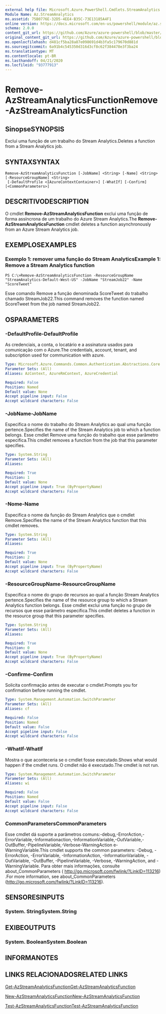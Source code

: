```yaml
---
external help file: Microsoft.Azure.PowerShell.Cmdlets.StreamAnalytics.dll-Help.xml
Module Name: Az.StreamAnalytics
ms.assetid: 75B0776E-32D5-4EE4-B35C-73E13185A4F1
online version: https://docs.microsoft.com/en-us/powershell/module/az.streamanalytics/remove-azstreamanalyticsfunction
schema: 2.0.0
content_git_url: https://github.com/Azure/azure-powershell/blob/master/src/StreamAnalytics/StreamAnalytics/help/Remove-AzStreamAnalyticsFunction.md
original_content_git_url: https://github.com/Azure/azure-powershell/blob/master/src/StreamAnalytics/StreamAnalytics/help/Remove-AzStreamAnalyticsFunction.md
ms.openlocfilehash: d481cf5ba28a87e098691d4b3fa5c179670d881d
ms.sourcegitcommit: 6a91b4c545350d316d3cf8c62f384478e3f3ba24
ms.translationtype: MT
ms.contentlocale: pt-BR
ms.lasthandoff: 04/21/2020
ms.locfileid: "93777913"
---
```

# <span data-ttu-id="132aa-101">Remove-AzStreamAnalyticsFunction</span><span class="sxs-lookup"><span data-stu-id="132aa-101">Remove-AzStreamAnalyticsFunction</span></span>

## <span data-ttu-id="132aa-102">Sinopse</span><span class="sxs-lookup"><span data-stu-id="132aa-102">SYNOPSIS</span></span>
<span data-ttu-id="132aa-103">Exclui uma função de um trabalho do Stream Analytics.</span><span class="sxs-lookup"><span data-stu-id="132aa-103">Deletes a function from a Stream Analytics job.</span></span>

## <span data-ttu-id="132aa-104">SYNTAX</span><span class="sxs-lookup"><span data-stu-id="132aa-104">SYNTAX</span></span>

```
Remove-AzStreamAnalyticsFunction [-JobName] <String> [-Name] <String> [-ResourceGroupName] <String>
 [-DefaultProfile <IAzureContextContainer>] [-WhatIf] [-Confirm] [<CommonParameters>]
```

## <span data-ttu-id="132aa-105">DESCRITIVO</span><span class="sxs-lookup"><span data-stu-id="132aa-105">DESCRIPTION</span></span>
<span data-ttu-id="132aa-106">O cmdlet **Remove-AzStreamAnalyticsFunction** exclui uma função de forma assíncrona de um trabalho do Azure Stream Analytics.</span><span class="sxs-lookup"><span data-stu-id="132aa-106">The **Remove-AzStreamAnalyticsFunction** cmdlet deletes a function asynchronously from an Azure Stream Analytics job.</span></span>

## <span data-ttu-id="132aa-107">EXEMPLOS</span><span class="sxs-lookup"><span data-stu-id="132aa-107">EXAMPLES</span></span>

### <span data-ttu-id="132aa-108">Exemplo 1: remover uma função do Stream Analytics</span><span class="sxs-lookup"><span data-stu-id="132aa-108">Example 1: Remove a Stream Analytics function</span></span>
```
PS C:\>Remove-AzStreamAnalyticsFunction -ResourceGroupName "StreamAnalytics-Default-West-US" -JobName "StreamJob22" -Name "ScoreTweet"
```

<span data-ttu-id="132aa-109">Esse comando Remove a função denominada ScoreTweet do trabalho chamado StreamJob22.</span><span class="sxs-lookup"><span data-stu-id="132aa-109">This command removes the function named ScoreTweet from the job named StreamJob22.</span></span>

## <span data-ttu-id="132aa-110">OS</span><span class="sxs-lookup"><span data-stu-id="132aa-110">PARAMETERS</span></span>

### <span data-ttu-id="132aa-111">-DefaultProfile</span><span class="sxs-lookup"><span data-stu-id="132aa-111">-DefaultProfile</span></span>
<span data-ttu-id="132aa-112">As credenciais, a conta, o locatário e a assinatura usados para comunicação com o Azure.</span><span class="sxs-lookup"><span data-stu-id="132aa-112">The credentials, account, tenant, and subscription used for communication with azure.</span></span>

```yaml
Type: Microsoft.Azure.Commands.Common.Authentication.Abstractions.Core.IAzureContextContainer
Parameter Sets: (All)
Aliases: AzContext, AzureRmContext, AzureCredential

Required: False
Position: Named
Default value: None
Accept pipeline input: False
Accept wildcard characters: False
```

### <span data-ttu-id="132aa-113">-JobName</span><span class="sxs-lookup"><span data-stu-id="132aa-113">-JobName</span></span>
<span data-ttu-id="132aa-114">Especifica o nome do trabalho do Stream Analytics ao qual uma função pertence.</span><span class="sxs-lookup"><span data-stu-id="132aa-114">Specifies the name of the Stream Analytics job to which a function belongs.</span></span>
<span data-ttu-id="132aa-115">Esse cmdlet Remove uma função do trabalho que esse parâmetro especifica.</span><span class="sxs-lookup"><span data-stu-id="132aa-115">This cmdlet removes a function from the job that this parameter specifies.</span></span>

```yaml
Type: System.String
Parameter Sets: (All)
Aliases:

Required: True
Position: 1
Default value: None
Accept pipeline input: True (ByPropertyName)
Accept wildcard characters: False
```

### <span data-ttu-id="132aa-116">-Nome</span><span class="sxs-lookup"><span data-stu-id="132aa-116">-Name</span></span>
<span data-ttu-id="132aa-117">Especifica o nome da função do Stream Analytics que o cmdlet Remove.</span><span class="sxs-lookup"><span data-stu-id="132aa-117">Specifies the name of the Stream Analytics function that this cmdlet removes.</span></span>

```yaml
Type: System.String
Parameter Sets: (All)
Aliases:

Required: True
Position: 2
Default value: None
Accept pipeline input: True (ByPropertyName)
Accept wildcard characters: False
```

### <span data-ttu-id="132aa-118">-ResourceGroupName</span><span class="sxs-lookup"><span data-stu-id="132aa-118">-ResourceGroupName</span></span>
<span data-ttu-id="132aa-119">Especifica o nome do grupo de recursos ao qual a função Stream Analytics pertence.</span><span class="sxs-lookup"><span data-stu-id="132aa-119">Specifies the name of the resource group to which a Stream Analytics function belongs.</span></span>
<span data-ttu-id="132aa-120">Esse cmdlet exclui uma função no grupo de recursos que esse parâmetro especifica.</span><span class="sxs-lookup"><span data-stu-id="132aa-120">This cmdlet deletes a function in the resource group that this parameter specifies.</span></span>

```yaml
Type: System.String
Parameter Sets: (All)
Aliases:

Required: True
Position: 0
Default value: None
Accept pipeline input: True (ByPropertyName)
Accept wildcard characters: False
```

### <span data-ttu-id="132aa-121">-Confirme</span><span class="sxs-lookup"><span data-stu-id="132aa-121">-Confirm</span></span>
<span data-ttu-id="132aa-122">Solicita confirmação antes de executar o cmdlet.</span><span class="sxs-lookup"><span data-stu-id="132aa-122">Prompts you for confirmation before running the cmdlet.</span></span>

```yaml
Type: System.Management.Automation.SwitchParameter
Parameter Sets: (All)
Aliases: cf

Required: False
Position: Named
Default value: False
Accept pipeline input: False
Accept wildcard characters: False
```

### <span data-ttu-id="132aa-123">-WhatIf</span><span class="sxs-lookup"><span data-stu-id="132aa-123">-WhatIf</span></span>
<span data-ttu-id="132aa-124">Mostra o que aconteceria se o cmdlet fosse executado.</span><span class="sxs-lookup"><span data-stu-id="132aa-124">Shows what would happen if the cmdlet runs.</span></span>
<span data-ttu-id="132aa-125">O cmdlet não é executado.</span><span class="sxs-lookup"><span data-stu-id="132aa-125">The cmdlet is not run.</span></span>

```yaml
Type: System.Management.Automation.SwitchParameter
Parameter Sets: (All)
Aliases: wi

Required: False
Position: Named
Default value: False
Accept pipeline input: False
Accept wildcard characters: False
```

### <span data-ttu-id="132aa-126">CommonParameters</span><span class="sxs-lookup"><span data-stu-id="132aa-126">CommonParameters</span></span>
<span data-ttu-id="132aa-127">Esse cmdlet dá suporte a parâmetros comuns:-debug,-ErrorAction,-ErrorVariable,-Informationaction,-InformationVariable,-OutVariable,-OutBuffer,-PipelineVariable,-Verbose-WarningAction e-WarningVariable.</span><span class="sxs-lookup"><span data-stu-id="132aa-127">This cmdlet supports the common parameters: -Debug, -ErrorAction, -ErrorVariable, -InformationAction, -InformationVariable, -OutVariable, -OutBuffer, -PipelineVariable, -Verbose, -WarningAction, and -WarningVariable.</span></span> <span data-ttu-id="132aa-128">Para obter mais informações, consulte about_CommonParameters ( http://go.microsoft.com/fwlink/?LinkID=113216) .</span><span class="sxs-lookup"><span data-stu-id="132aa-128">For more information, see about_CommonParameters (http://go.microsoft.com/fwlink/?LinkID=113216).</span></span>

## <span data-ttu-id="132aa-129">SENSORES</span><span class="sxs-lookup"><span data-stu-id="132aa-129">INPUTS</span></span>

### <span data-ttu-id="132aa-130">System. String</span><span class="sxs-lookup"><span data-stu-id="132aa-130">System.String</span></span>

## <span data-ttu-id="132aa-131">EXIBE</span><span class="sxs-lookup"><span data-stu-id="132aa-131">OUTPUTS</span></span>

### <span data-ttu-id="132aa-132">System. Boolean</span><span class="sxs-lookup"><span data-stu-id="132aa-132">System.Boolean</span></span>

## <span data-ttu-id="132aa-133">INFORMA</span><span class="sxs-lookup"><span data-stu-id="132aa-133">NOTES</span></span>

## <span data-ttu-id="132aa-134">LINKS RELACIONADOS</span><span class="sxs-lookup"><span data-stu-id="132aa-134">RELATED LINKS</span></span>

[<span data-ttu-id="132aa-135">Get-AzStreamAnalyticsFunction</span><span class="sxs-lookup"><span data-stu-id="132aa-135">Get-AzStreamAnalyticsFunction</span></span>](./Get-AzStreamAnalyticsFunction.md)

[<span data-ttu-id="132aa-136">New-AzStreamAnalyticsFunction</span><span class="sxs-lookup"><span data-stu-id="132aa-136">New-AzStreamAnalyticsFunction</span></span>](./New-AzStreamAnalyticsFunction.md)

[<span data-ttu-id="132aa-137">Test-AzStreamAnalyticsFunction</span><span class="sxs-lookup"><span data-stu-id="132aa-137">Test-AzStreamAnalyticsFunction</span></span>](./Test-AzStreamAnalyticsFunction.md)



